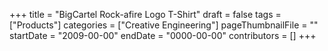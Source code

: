 +++
title = "BigCartel Rock-afire Logo T-Shirt"
draft = false
tags = ["Products"]
categories = ["Creative Engineering"]
pageThumbnailFile = ""
startDate = "2009-00-00"
endDate = "0000-00-00"
contributors = []
+++
